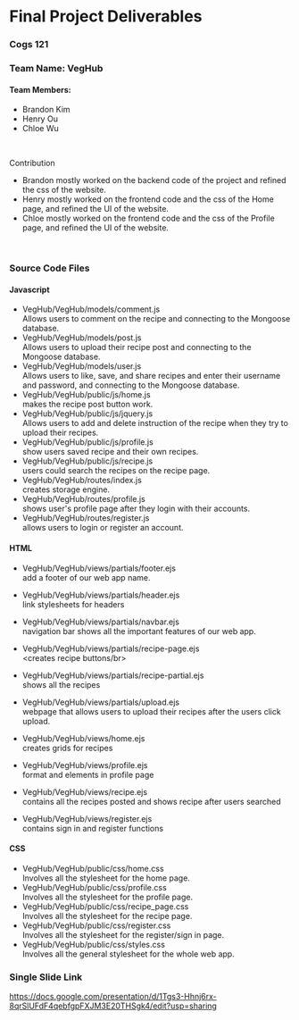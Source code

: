 # Final Project Deliverables

### Cogs 121
### Team Name: VegHub
#### Team Members:
* Brandon Kim 
* Henry Ou 
* Chloe Wu
</br>

Contribution
* Brandon mostly worked on the backend code of the project and refined the css of the website.
* Henry mostly worked on the frontend code and the css of the Home page, and refined the UI of the website.
* Chloe mostly worked on the frontend code and the css of the Profile page, and refined the UI of the website.
</br>

### Source Code Files

#### Javascript
* VegHub/VegHub/models/comment.js
<br>Allows users to comment on the recipe and connecting to the Mongoose database.</br>
* VegHub/VegHub/models/post.js
<br>Allows users to upload their recipe post and connecting to the Mongoose database.</br>
* VegHub/VegHub/models/user.js
<br>Allows users to like, save, and share recipes and enter their username and password, and connecting to the Mongoose database.</br>
* VegHub/VegHub/public/js/home.js
<br>makes the recipe post button work.</br>
* VegHub/VegHub/public/js/jquery.js
<br>Allows users to add and delete instruction of the recipe when they try to upload their recipes.</br>
* VegHub/VegHub/public/js/profile.js
<br>show users saved recipe and their own recipes.</br>
* VegHub/VegHub/public/js/recipe.js
<br>users could search the recipes on the recipe page.</br>
* VegHub/VegHub/routes/index.js
<br>creates storage engine.</br>
* VegHub/VegHub/routes/profile.js
<br>shows user's profile page after they login with their accounts.</br>
* VegHub/VegHub/routes/register.js
<br>allows users to login or register an account.</br>

#### HTML
* VegHub/VegHub/views/partials/footer.ejs
<br>add a footer of our web app name.</br>
* VegHub/VegHub/views/partials/header.ejs
<br>link stylesheets for headers</br>
* VegHub/VegHub/views/partials/navbar.ejs
<br>navigation bar shows all the important features of our web app.</br>
* VegHub/VegHub/views/partials/recipe-page.ejs
<br><creates recipe buttons/br>
* VegHub/VegHub/views/partials/recipe-partial.ejs
<br>shows all the recipes</br>
* VegHub/VegHub/views/partials/upload.ejs
<br>webpage that allows users to upload their recipes after the users click upload. </br>

* VegHub/VegHub/views/home.ejs
<br>creates grids for recipes</br>
* VegHub/VegHub/views/profile.ejs
<br>format and elements in profile page</br>
* VegHub/VegHub/views/recipe.ejs
<br>contains all the recipes posted and shows recipe after users searched</br>
* VegHub/VegHub/views/register.ejs
<br>contains sign in and register functions</br>

#### CSS
* VegHub/VegHub/public/css/home.css
<br>Involves all the stylesheet for the home page. </br>
* VegHub/VegHub/public/css/profile.css
<br>Involves all the stylesheet for the profile page.</br>
* VegHub/VegHub/public/css/recipe_page.css
<br>Involves all the stylesheet for the recipe page. </br>
* VegHub/VegHub/public/css/register.css
<br>Involves all the stylesheet for the register/sign in page.</br>
* VegHub/VegHub/public/css/styles.css
<br>Involves all the general stylesheet for the whole web app.</br>




### Single Slide Link
https://docs.google.com/presentation/d/1Tgs3-Hhnj6rx-8qrSlUFdF4qebfgpFXJM3E20THSgk4/edit?usp=sharing

